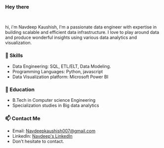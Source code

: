 ### Hey there 

<br />

hi, i'm Navdeep Kaushish, I'm a passionate data engineer with expertise in building scalable and efficient data infrastructure. I love to play around data and produce wonderful insights using various data analytics and visualization. 

### 🔧 Skills

- Data Engineering: SQL, ETL/ELT, Data Modeling.
- Programming Languages: Python, javascript
- Data Visualization platform: Microsoft Power BI

### 🌱 Education

- B.Tech in Computer science Engineering
- Specialization studies in Big data analytics

### 📫 Contact Me

- Email: [Navdeepkaushish007@gmail.com](mailto:navdeepkaushish007@gmail.com)
- LinkedIn: [Navdeep's LinkedIn](https://www.linkedin.com/in/navdeep-kaushish-97a54422a/)
- Don't hesitate to contact.






